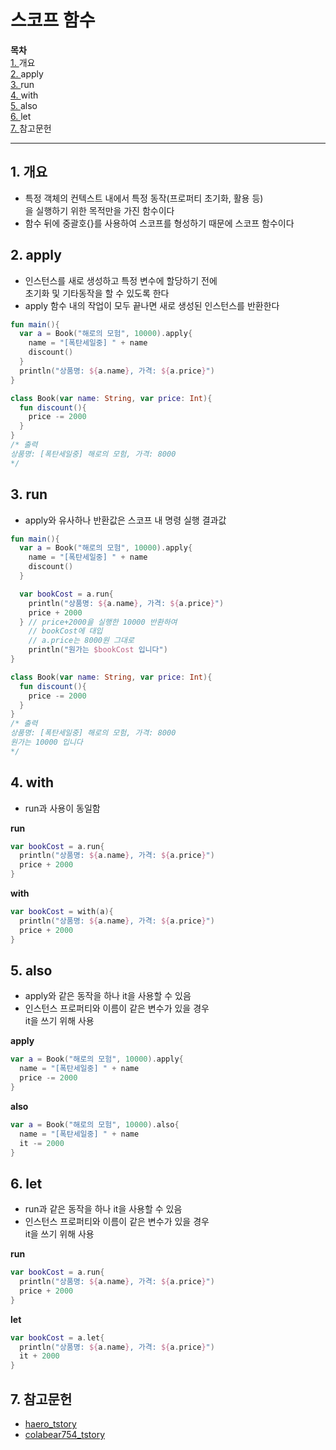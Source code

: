 # 스코프 함수
**목차**<br>
[1. ](#1-%EA%B0%9C%EC%9A%94)개요<br>
[2. ](#2-apply)apply<br>
[3. ](#3-run)run<br>
[4. ](#4-with)with<br>
[5. ](#5-also)also<br>
[6. ](#6-let)let<br>
[7. ](#7-%EC%B0%B8%EA%B3%A0%EB%AC%B8%ED%97%8C)참고문헌<br>
***
## 1. 개요
- 특정 객체의 컨텍스트 내에서 특정 동작(프로퍼티 초기화, 활용 등)<br>
을 실행하기 위한 목적만을 가진 함수이다
- 함수 뒤에 중괄호{}를 사용하여 스코프를 형성하기 때문에 스코프 함수이다

## 2. apply
- 인스턴스를 새로 생성하고 특정 변수에 할당하기 전에<br>
초기화 및 기타동작을 할 수 있도록 한다
- apply 함수 내의 작업이 모두 끝나면 새로 생성된 인스턴스를 반환한다

```kotlin
fun main(){
  var a = Book("해로의 모험", 10000).apply{
    name = "[폭탄세일중] " + name
    discount()
  }
  println("상품명: ${a.name}, 가격: ${a.price}")
}

class Book(var name: String, var price: Int){
  fun discount(){
    price -= 2000
  }
}
/* 출력
상품명: [폭탄세일중] 해로의 모험, 가격: 8000
*/
```

## 3. run
- apply와 유사하나 반환값은 스코프 내 명령 실행 결과값
```kotlin
fun main(){
  var a = Book("해로의 모험", 10000).apply{
    name = "[폭탄세일중] " + name
    discount()
  }

  var bookCost = a.run{
    println("상품명: ${a.name}, 가격: ${a.price}")
    price + 2000
  } // price+2000을 실행한 10000 반환하여
    // bookCost에 대입
    // a.price는 8000원 그대로
    println("원가는 $bookCost 입니다")
}

class Book(var name: String, var price: Int){
  fun discount(){
    price -= 2000
  }
}
/* 출력
상품명: [폭탄세일중] 해로의 모험, 가격: 8000
원가는 10000 입니다
*/
```

## 4. with
- run과 사용이 동일함

**run**
```kotlin
var bookCost = a.run{
  println("상품명: ${a.name}, 가격: ${a.price}")
  price + 2000
}
```
**with**
```kotlin
var bookCost = with(a){
  println("상품명: ${a.name}, 가격: ${a.price}")
  price + 2000
}
```

## 5. also
- apply와 같은 동작을 하나 it을 사용할 수 있음
- 인스턴스 프로퍼티와 이름이 같은 변수가 있을 경우<br>
it을 쓰기 위해 사용

**apply**
```kotlin
var a = Book("해로의 모험", 10000).apply{
  name = "[폭탄세일중] " + name
  price -= 2000
}
```
**also**
```kotlin
var a = Book("해로의 모험", 10000).also{
  name = "[폭탄세일중] " + name
  it -= 2000
}
```

## 6. let
- run과 같은 동작을 하나 it을 사용할 수 있음
- 인스턴스 프로퍼티와 이름이 같은 변수가 있을 경우<br>
it을 쓰기 위해 사용

**run**
```kotlin
var bookCost = a.run{
  println("상품명: ${a.name}, 가격: ${a.price}")
  price + 2000
}
```
**let**
```kotlin
var bookCost = a.let{
  println("상품명: ${a.name}, 가격: ${a.price}")
  it + 2000
}
```
## 7. 참고문헌
- [haero_tstory](https://haero.tistory.com/21)
- [colabear754_tstory](https://colabear754.tistory.com/80)
